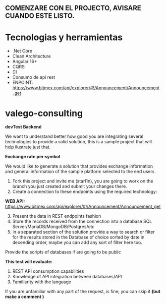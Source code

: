 ## COMENZARE CON EL PROJECTO, AVISARE CUANDO ESTE LISTO.
# Tecnologias y herramientas
* .Net Core
* Clean Architecture
* Angular 16+
* CQRS
* DI
* Consumo de api rest
* ENPOINT: https://www.bitmex.com/api/explorer/#!/Announcement/Announcement_get


# valego-consulting

 **devTest Backend**
 
We want to understand better how good you are integrating several technologies to provide a solid solution, this is a sample project that will help ilustrate just that.

**Exchange rate per symbol**

We would like to generate a solution that provides exchange information and general information of the sample platform selected to the end users.

1. Fork this project and invite me (starl1n), you are going to work on the branch you just created and submit your changes there.
2. Create a connection to these endpoints using the required technology:


**WEB API:**
https://www.bitmex.com/api/explorer/#!/Announcement/Announcement_get

3. Present the data in REST endpoints fashion 
4. Store the records received from the connection into a database SQL Server/MariaDB/MongoDB/Postgres/etc
5. In a separated section of the solution provide a way to search or filter for the results stored in the Database of choice sorted by date in decending order, maybe you can add any sort of filter here too.

Provide the scripts of databases if are going to be public 

**This test will evaluate:**
1. REST API consumption capabilities
2. Knowledge of API integration between databases/API
3. Familiarity with the language


If you are unfamiliar with any part of the request, is fine, you can skip it **(but make a comment )**
